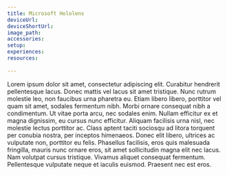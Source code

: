 ```yaml
---
title: Microsoft Hololens
deviceUrl: 	
deviceShortUrl:	
image_path:	
accessories:
setup:
experiences:
resources:
 
---
```


Lorem ipsum dolor sit amet, consectetur adipiscing elit. Curabitur hendrerit pellentesque lacus. Donec mattis vel lacus sit amet tristique. Nunc rutrum molestie leo, non faucibus urna pharetra eu. Etiam libero libero, porttitor vel quam sit amet, sodales fermentum nibh. Morbi ornare consequat nibh a condimentum. Ut vitae porta arcu, nec sodales enim. Nullam efficitur ex et magna dignissim, eu cursus nunc efficitur. Aliquam facilisis urna nisl, nec molestie lectus porttitor ac. Class aptent taciti sociosqu ad litora torquent per conubia nostra, per inceptos himenaeos. Donec elit libero, ultrices ac vulputate non, porttitor eu felis. Phasellus facilisis, eros quis malesuada fringilla, mauris nunc ornare eros, sit amet sollicitudin magna elit nec lacus. Nam volutpat cursus tristique. Vivamus aliquet consequat fermentum. Pellentesque vulputate neque et iaculis euismod. Praesent nec est eros.
